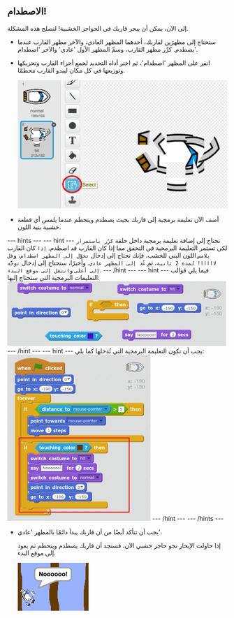 ## الاصطدام!

إلى الآن، يمكن أن يبحر قاربك في الحواجز الخشبية! لنصلح هذه المشكلة.

+ ستحتاج إلى مظهرَين لقاربك، أحدهما المظهر العادي، والآخر مظهر القارب عندما يصطدم. كرِّر مظهر القارب، وسمِّ المظهر الأول 'عادي' والآخر 'اصطدام'.

+ انقر على المظهر 'اصطدام'، ثم اختر أداة التحديد لجمع أجزاء القارب وتحريكها وتوزيعها في كل مكان ليبدو القارب محطمًا.

	![screenshot](images/boat-hit-costume.png)

+ أضف الآن تعليمة برمجية إلى قاربك بحيث يصطدم ويتحطم عندما يلمس أي قطعة خشبية بنية اللون.

--- hints ---
--- hint ---
تحتاج إلى إضافة تعليمة برمجية داخل حلقة `كرِّر باستمرار` لكي تستمر التعليمة البرمجية في التحقق مما إذا كان القارب قد اصطدم. `إذا` كان القارب `يلامس` اللون البني للخشب، فإنك تحتاج إلى إدخال `تحوَّل إلى المظهر اصطدام`، و`قل لااااا! لمدة 2 ثانية`، ثم `عُد إلى المظهر عادي`. وأخيرًا، ستحتاج إلى إدخال `توجَّه إلى أعلى` و`انتقل إلى موقع البدء`.
--- /hint ---
--- hint ---
فيما يلي قوالب التعليمات البرمجية التي ستحتاج إليها:
![screenshot](images/boat-hit-blocks.png)
--- /hint ---
--- hint ---
يجب أن تكون التعليمة البرمجية التي تُدخلها كما يلي:
![screenshot](images/boat-hit-code.png)
--- /hint ---
--- /hints ---

+ يجب أن تتأكد أيضًا من أن قاربك يبدأ دائمًا بالمظهر 'عادي'.

	إذا حاولت الإبحار نحو حاجز خشبي الآن، فستجد أن قاربك يصطدم ويتحطم ثم يعود إلى موقع البدء.

	![screenshot](images/boat-crash.png)
